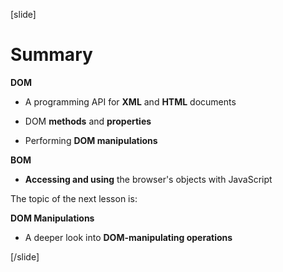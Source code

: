[slide]

# Summary

**DOM**

- A programming API for **XML** and **HTML** documents

- DOM **methods** and **properties**

- Performing **DOM manipulations**

**BOM**

- **Accessing and using** the browser's objects with JavaScript

The topic of the next lesson is:

**DOM Manipulations**

- A deeper look into **DOM-manipulating operations**

[/slide]
